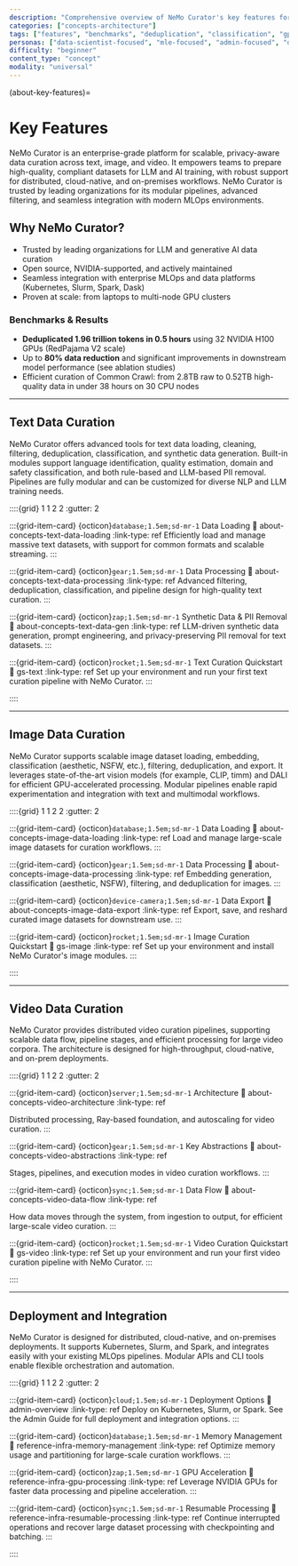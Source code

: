 ```yaml
---
description: "Comprehensive overview of NeMo Curator's key features for text, image, and video data curation with deployment options"
categories: ["concepts-architecture"]
tags: ["features", "benchmarks", "deduplication", "classification", "gpu-accelerated", "distributed", "deployment-operations"]
personas: ["data-scientist-focused", "mle-focused", "admin-focused", "devops-focused"]
difficulty: "beginner"
content_type: "concept"
modality: "universal"
---
```


(about-key-features)=
# Key Features

NeMo Curator is an enterprise-grade platform for scalable, privacy-aware data curation across text, image, and video. It empowers teams to prepare high-quality, compliant datasets for LLM and AI training, with robust support for distributed, cloud-native, and on-premises workflows. NeMo Curator is trusted by leading organizations for its modular pipelines, advanced filtering, and seamless integration with modern MLOps environments.

## Why NeMo Curator?

- Trusted by leading organizations for LLM and generative AI data curation
- Open source, NVIDIA-supported, and actively maintained
- Seamless integration with enterprise MLOps and data platforms (Kubernetes, Slurm, Spark, Dask)
- Proven at scale: from laptops to multi-node GPU clusters

### Benchmarks & Results

- **Deduplicated 1.96 trillion tokens in 0.5 hours** using 32 NVIDIA H100 GPUs (RedPajama V2 scale)
- Up to **80% data reduction** and significant improvements in downstream model performance (see ablation studies)
- Efficient curation of Common Crawl: from 2.8TB raw to 0.52TB high-quality data in under 38 hours on 30 CPU nodes

---

## Text Data Curation

NeMo Curator offers advanced tools for text data loading, cleaning, filtering, deduplication, classification, and synthetic data generation. Built-in modules support language identification, quality estimation, domain and safety classification, and both rule-based and LLM-based PII removal. Pipelines are fully modular and can be customized for diverse NLP and LLM training needs.

::::{grid} 1 1 2 2
:gutter: 2

:::{grid-item-card} {octicon}`database;1.5em;sd-mr-1` Data Loading
:link: about-concepts-text-data-loading
:link-type: ref
Efficiently load and manage massive text datasets, with support for common formats and scalable streaming.
:::

:::{grid-item-card} {octicon}`gear;1.5em;sd-mr-1` Data Processing
:link: about-concepts-text-data-processing
:link-type: ref
Advanced filtering, deduplication, classification, and pipeline design for high-quality text curation.
:::

:::{grid-item-card} {octicon}`zap;1.5em;sd-mr-1` Synthetic Data & PII Removal
:link: about-concepts-text-data-gen
:link-type: ref
LLM-driven synthetic data generation, prompt engineering, and privacy-preserving PII removal for text datasets.
:::

:::{grid-item-card} {octicon}`rocket;1.5em;sd-mr-1` Text Curation Quickstart
:link: gs-text
:link-type: ref
Set up your environment and run your first text curation pipeline with NeMo Curator.
:::

::::

---

## Image Data Curation

NeMo Curator supports scalable image dataset loading, embedding, classification (aesthetic, NSFW, etc.), filtering, deduplication, and export. It leverages state-of-the-art vision models (for example, CLIP, timm) and DALI for efficient GPU-accelerated processing. Modular pipelines enable rapid experimentation and integration with text and multimodal workflows.

::::{grid} 1 1 2 2
:gutter: 2

:::{grid-item-card} {octicon}`database;1.5em;sd-mr-1` Data Loading
:link: about-concepts-image-data-loading
:link-type: ref
Load and manage large-scale image datasets for curation workflows.
:::

:::{grid-item-card} {octicon}`gear;1.5em;sd-mr-1` Data Processing
:link: about-concepts-image-data-processing
:link-type: ref
Embedding generation, classification (aesthetic, NSFW), filtering, and deduplication for images.
:::

:::{grid-item-card} {octicon}`device-camera;1.5em;sd-mr-1` Data Export
:link: about-concepts-image-data-export
:link-type: ref
Export, save, and reshard curated image datasets for downstream use.
:::

:::{grid-item-card} {octicon}`rocket;1.5em;sd-mr-1` Image Curation Quickstart
:link: gs-image
:link-type: ref
Set up your environment and install NeMo Curator's image modules.
:::

::::

---

## Video Data Curation

NeMo Curator provides distributed video curation pipelines, supporting scalable data flow, pipeline stages, and efficient processing for large video corpora. The architecture is designed for high-throughput, cloud-native, and on-prem deployments.

::::{grid} 1 1 2 2
:gutter: 2

:::{grid-item-card} {octicon}`server;1.5em;sd-mr-1` Architecture
:link: about-concepts-video-architecture
:link-type: ref

Distributed processing, Ray-based foundation, and autoscaling for video curation.
:::

:::{grid-item-card} {octicon}`gear;1.5em;sd-mr-1` Key Abstractions
:link: about-concepts-video-abstractions
:link-type: ref

Stages, pipelines, and execution modes in video curation workflows.
:::

:::{grid-item-card} {octicon}`sync;1.5em;sd-mr-1` Data Flow
:link: about-concepts-video-data-flow
:link-type: ref

How data moves through the system, from ingestion to output, for efficient large-scale video curation.
:::

:::{grid-item-card} {octicon}`rocket;1.5em;sd-mr-1` Video Curation Quickstart
:link: gs-video
:link-type: ref
Set up your environment and run your first video curation pipeline with NeMo Curator.
:::

::::

---

## Deployment and Integration

NeMo Curator is designed for distributed, cloud-native, and on-premises deployments. It supports Kubernetes, Slurm, and Spark, and integrates easily with your existing MLOps pipelines. Modular APIs and CLI tools enable flexible orchestration and automation.

::::{grid} 1 1 2 2
:gutter: 2

:::{grid-item-card} {octicon}`cloud;1.5em;sd-mr-1` Deployment Options
:link: admin-overview
:link-type: ref
Deploy on Kubernetes, Slurm, or Spark. See the Admin Guide for full deployment and integration options.
:::

:::{grid-item-card} {octicon}`database;1.5em;sd-mr-1` Memory Management
:link: reference-infra-memory-management
:link-type: ref
Optimize memory usage and partitioning for large-scale curation workflows.
:::

:::{grid-item-card} {octicon}`zap;1.5em;sd-mr-1` GPU Acceleration
:link: reference-infra-gpu-processing
:link-type: ref
Leverage NVIDIA GPUs for faster data processing and pipeline acceleration.
:::

:::{grid-item-card} {octicon}`sync;1.5em;sd-mr-1` Resumable Processing
:link: reference-infra-resumable-processing
:link-type: ref
Continue interrupted operations and recover large dataset processing with checkpointing and batching.
:::

::::
